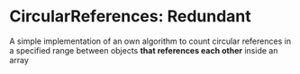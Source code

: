 # CircularReferences: Redundant
A simple implementation of an own algorithm to count circular references in a specified range between objects **that references each other** inside an array
